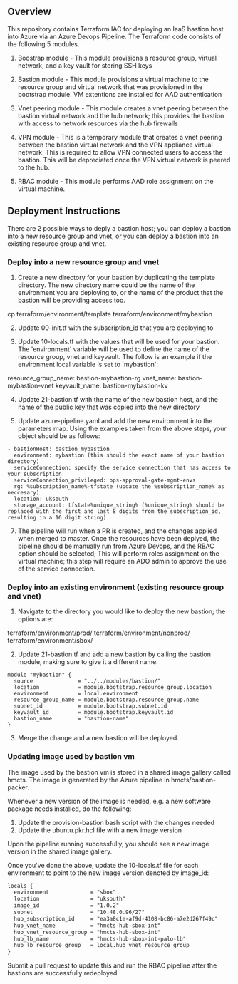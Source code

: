 ## Overview 

This repository contains Terraform IAC for deploying an IaaS bastion host into Azure via an Azure Devops Pipeline.  The Terraform code consists of the following 5 modules.

1) Boostrap module - This module provisions a resource group, virtual network, and a key vault for storing SSH keys
   
2) Bastion module - This module provisions a virtual machine to the resource group and virtual network that was provisioned in the bootstrap module.  VM extentions are installed for AAD authentication

3) Vnet peering module - This module creates a vnet peering between the bastion virtual network and the hub network; this provides the bastion with access to network resources via the hub firewalls

4) VPN module - This is a temporary module that creates a vnet peering between the bastion virtual network and the VPN appliance virtual network.  This is required to allow VPN connected users to access the bastion.  This will be depreciated once the VPN virtual network is peered to the hub.

5) RBAC module - This module performs AAD role assignment on the virtual machine.

## Deployment Instructions

There are 2 possible ways to deply a bastion host; you can deploy a bastion into a new resource group and vnet, or you can deploy a bastion into an existing resource group and vnet.

### Deploy into a new resource group and vnet

1) Create a new directory for your bastion by duplicating the template directory.  The new directory name could be the name of the environment you are deploying to, or the name of the product that the bastion will be providing access too.

cp terraform/environment/template terraform/environment/mybastion

2) Update 00-init.tf with the subscription_id that you are deploying to
  
3) Update 10-locals.tf with the values that will be used for your bastion.  The 'environment' variable will be used to define the name of the resource group, vnet and keyvault.  The follow is an example if the environment local variable is set to 'mybastion':

resource_group_name: bastion-mybastion-rg
vnet_name: bastion-mybastion-vnet
keyvault_name: bastion-mybastion-kv 

4) Update 21-bastion.tf with the name of the new bastion host, and the name of the public key that was copied into the new directory

5) Update azure-pipeline.yaml and add the new environment into the parameters map.  Using the examples taken from the above steps, your object should be as follows:

```
- bastionHost: bastion_mybastion
  environment: mybastion (this should the exact name of your bastion directory)
  serviceConnection: specify the service connection that has access to your subscription
  serviceConnection_privileged: ops-approval-gate-mgmt-envs
  rg: %subscription_name%-tfstate (update the %subscription_name% as neccesary)
  location: uksouth
  storage_account: tfstate%unique_string% (%unique_string% should be replaced with the first and last 8 digits from the subscription_id, resulting in a 16 digit string)
```

7) The pipeline will run when a PR is created, and the changes applied when merged to master.  Once the resources have been deplyed, the pipeline should be manually run from Azure Devops, and the RBAC option should be selected; This will perform roles assignment on the virtual machine;  this step will require an ADO admin to approve the use of the service connection.

### Deploy into an existing environment (existing resource group and vnet)

1) Navigate to the directory you would like to deploy the new bastion; the options are:

terraform/environment/prod/
terraform/environment/nonprod/
terraform/environment/sbox/

2) Update 21-bastion.tf and add a new bastion by calling the bastion module, making sure to give it a different name.

```
module "mybastion" {
  source              = "../../modules/bastion/"
  location            = module.bootstrap.resource_group.location
  environment         = local.environment
  resource_group_name = module.bootstrap.resource_group.name
  subnet_id           = module.bootstrap.subnet.id
  keyvault_id         = module.bootstrap.keyvault.id
  bastion_name        = "bastion-name"
}
```

3) Merge the change and a new bastion will be deployed.

### Updating image used by bastion vm

The image used by the bastion vm is stored in a shared image gallery called hmcts. The image is generated by the Azure pipeline in hmcts/bastion-packer.

Whenever a new version of the image is needed, e.g. a new software package needs installed, do the following:

1. Update the provision-bastion bash script with the changes needed
2. Update the ubuntu.pkr.hcl file with a new image version

Upon the pipeline running successfully, you should see a new image version in the shared image gallery.

Once you've done the above, update the 10-locals.tf file for each environment to point to the new image version denoted by image_id:

```dtd
locals {
  environment             = "sbox"
  location                = "uksouth"
  image_id                = "1.0.2"
  subnet                  = "10.48.0.96/27"
  hub_subscription_id     = "ea3a8c1e-af9d-4108-bc86-a7e2d267f49c"
  hub_vnet_name           = "hmcts-hub-sbox-int"
  hub_vnet_resource_group = "hmcts-hub-sbox-int"
  hub_lb_name             = "hmcts-hub-sbox-int-palo-lb"
  hub_lb_resource_group   = local.hub_vnet_resource_group
}
```

Submit a pull request to update this and run the RBAC pipeline after the bastions are successfully redeployed.